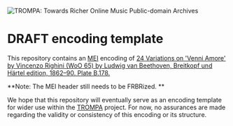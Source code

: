![TROMPA: Towards Richer Online Music Public-domain Archives](https://trompamusic.eu/sites/default/files/top-bar-logo_0_0.png)

# DRAFT encoding template

This repository contains an [MEI](https://music-encoding.org) encoding of [24 Variations on 'Venni Amore' by Vincenzo Righini (WoO 65) by Ludwig van Beethoven, Breitkopf und Härtel edition, 1862–90. Plate B.178.](https://imslp.org/wiki/Special:ReverseLookup/53053) 

**Note: The MEI header still needs to be FRBRized. **

We hope that this repository will eventually serve as an encoding template for wider use within the [TROMPA](https://trompamusic.eu) project. For now, no assurances are made regarding the validity or consistency of this encoding or its structure.
